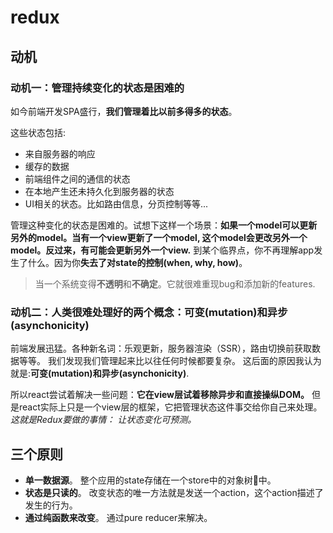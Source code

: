 # redux

## 动机

### 动机一：管理持续变化的状态是困难的

如今前端开发SPA盛行，**我们管理着比以前多得多的状态**。 

这些状态包括:

* 来自服务器的响应
* 缓存的数据
* 前端组件之间的通信的状态
* 在本地产生还未持久化到服务器的状态
* UI相关的状态。比如路由信息，分页控制等等...

管理这种变化的状态是困难的。试想下这样一个场景：**如果一个model可以更新另外的model。当有一个view更新了一个model, 这个model会更改另外一个model。反过来，有可能会更新另外一个view.** 到某个临界点，你不再理解app发生了什么。因为你**失去了对state的控制(when, why, how)**。

> 当一个系统变得**不透明**和**不确定**。它就很难重现bug和添加新的features.


### 动机二：人类很难处理好的两个概念：可变(mutation)和异步(asynchonicity)

前端发展迅猛。各种新名词：乐观更新，服务器渲染（SSR），路由切换前获取数据等等。 我们发现我们管理起来比以往任何时候都要复杂。 这后面的原因我认为就是:**可变(mutation)和异步(asynchonicity)**.

所以react尝试着解决一些问题：**它在view层试着移除异步和直接操纵DOM。** 但是react实际上只是一个view层的框架，它把管理状态这件事交给你自己来处理。 *这就是Redux要做的事情： 让状态变化可预测。*	


## 三个原则

* **单一数据源**。 整个应用的state存储在一个store中的对象树🌲中。
* **状态是只读的**。 改变状态的唯一方法就是发送一个action，这个action描述了发生的行为。
* **通过纯函数来改变**。 通过pure reducer来解决。